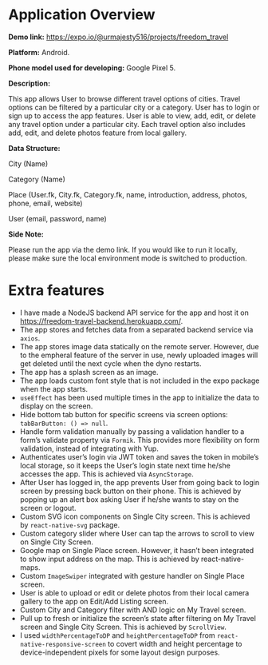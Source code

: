 # Application Overview

**Demo link:** https://expo.io/@urmajesty516/projects/freedom_travel

**Platform:** Android. 

**Phone model used for developing:** Google Pixel 5.

**Description:**

This app allows User to browse different travel options of cities. Travel options can be filtered by a particular city or a category. User has to login or sign up to access the app features. User is able to view, add, edit, or delete any travel option under a particular city. Each travel option also includes add, edit, and delete photos feature from local gallery.

**Data Structure:**

City (Name)

Category (Name)

Place (User.fk, City.fk, Category.fk, name, introduction, address, photos, phone, email, website)

User (email, password, name)

**Side Note:**

Please run the app via the demo link. If you would like to run it locally, please make sure the local environment mode is switched to production.

# Extra features

* I have made a NodeJS backend API service for the app and host it on https://freedom-travel-backend.herokuapp.com/.
* The app stores and fetches data from a separated backend service via `axios`.
* The app stores image data statically on the remote server. However, due to the empheral feature of the server in use, newly uploaded images will get deleted until the next cycle when the dyno restarts.
* The app has a splash screen as an image. 
* The app loads custom font style that is not included in the expo package when the app starts.
* `useEffect` has been used multiple times in the app to initialize the data to display on the screen.
* Hide bottom tab button for specific screens via screen options: `tabBarButton: () => null`. 
* Handle form validation manually by passing a validation handler to a form’s validate property via `Formik`. This provides more flexibility on form validation, instead of integrating with Yup.
* Authenticates user’s login via JWT token and saves the token in mobile’s local storage, so it keeps the User’s login state next time he/she accesses the app. This is achieved via `AsyncStorage`.
* After User has logged in, the app prevents User from going back to login screen by pressing back button on their phone. This is achieved by popping up an alert box asking User if he/she wants to stay on the screen or logout. 
* Custom SVG icon components on Single City screen. This is achieved by `react-native-svg` package.
* Custom category slider where User can tap the arrows to scroll to view on Single City Screen.
* Google map on Single Place screen. However, it hasn’t been integrated to show input address on the map. This is achieved by react-native-maps.
* Custom `ImageSwiper` integrated with gesture handler on Single Place screen.
* User is able to upload or edit or delete photos from their local camera gallery to the app on Edit/Add Listing screen.
* Custom City and Category filter with AND logic on My Travel screen. 
* Pull up to fresh or initialize the screen’s state after filtering on My Travel screen and Single City Screen. This is achieved by `ScrollView`.
* I used `widthPercentageToDP` and `heightPercentageToDP` from `react-native-responsive-screen` to covert width and height percentage to device-independent pixels for some layout design purposes.

 

 